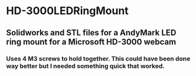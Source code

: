 # HD-3000LEDRingMount
## Solidworks and STL files for a AndyMark LED ring mount for a Microsoft HD-3000 webcam

### Uses 4 M3 screws to hold together. This could have been done way better but I needed something quick that worked.


